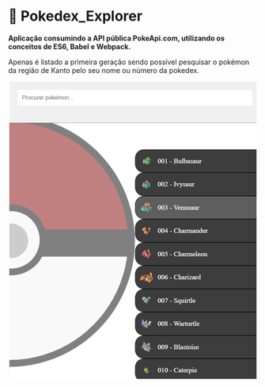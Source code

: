 # 🧸 Pokedex_Explorer
**Aplicação consumindo a API pública PokeApi.com, utilizando os conceitos de ES6, Babel e Webpack.**<br>

Apenas é listado a primeira geração sendo possível pesquisar o pokémon da região de Kanto pelo seu nome ou número da pokedex.

<p float="left" align="center">
<img src="https://raw.githubusercontent.com/taylosstls/pokedex-explorer/master/assets/tela-1.png" width="500">
</p>
